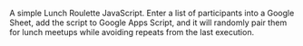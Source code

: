 A simple Lunch Roulette JavaScript. Enter a list of participants into a Google Sheet, add the script to Google Apps Script, and it will randomly pair them for lunch meetups while avoiding repeats from the last execution.
